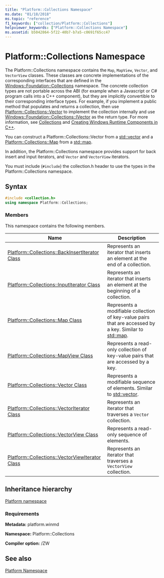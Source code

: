 ```yaml
---
title: "Platform::Collections Namespace"
ms.date: "01/18/2018"
ms.topic: "reference"
f1_keywords: ["collection/Platform::Collections"]
helpviewer_keywords: ["Platform::Collections Namespace"]
ms.assetid: b5042864-5f22-40b7-b7a5-c0691f65cc47
---
```

# Platform::Collections Namespace

The Platform::Collections namespace contains the `Map`, `MapView`, `Vector`, and `VectorView` classes. These classes are concrete implementations of the corresponding interfaces that are defined in the [Windows::Foundation::Collections](/uwp/api/Windows.Foundation.Collections) namespace. The concrete collection types are not portable across the ABI (for example when a Javascript or C# program calls into a C++ component), but they are implicitly convertible to their corresponding interface types. For example, if you implement a public method that populates and returns a collection, then use [Platform::Collections::Vector](../cppcx/platform-collections-vector-class.md) to implement the collection internally and use [Windows::Foundation::Collections::IVector](/uwp/api/Windows.Foundation.Collections.IVector_T_) as the return type. For more information, see [Collections](../cppcx/collections-c-cx.md) and [Creating Windows Runtime Components in C++](/windows/uwp/winrt-components/creating-windows-runtime-components-in-cpp).

You can construct a Platform::Collections::Vector from a [std::vector](../standard-library/vector-class.md) and a [Platform::Collections::Map](../cppcx/platform-collections-map-class.md) from a [std::map](../standard-library/map-class.md).

In addition, the Platform::Collections namespace provides support for back insert and input iterators, and `Vector` and `VectorView` iterators.

You must include (`#include`) the collection.h header to use the types in the Platform::Collections namespace.

## Syntax

```cpp
#include <collection.h>
using namespace Platform::Collections;
```

### Members

This namespace contains the following members.

|Name|Description|
|----------|-----------------|
|[Platform::Collections::BackInsertIterator Class](../cppcx/platform-collections-backinsertiterator-class.md)|Represents an iterator that inserts an element at the end of a collection.|
|[Platform::Collections::InputIterator Class](../cppcx/platform-collections-inputiterator-class.md)|Represents an iterator that inserts an element at the beginning of a collection.|
|[Platform::Collections::Map Class](../cppcx/platform-collections-map-class.md)|Represents a modifiable collection of key-value pairs that are accessed by a key. Similar to [std::map](../standard-library/map-class.md).|
|[Platform::Collections::MapView Class](../cppcx/platform-collections-mapview-class.md)|Represents a read-only collection of key-value pairs that are accessed by a key.|
|[Platform::Collections::Vector Class](../cppcx/platform-collections-vector-class.md)|Represents a modifiable sequence of elements. Similar to [std::vector](../standard-library/vector-class.md).|
|[Platform::Collections::VectorIterator Class](../cppcx/platform-collections-vectoriterator-class.md)|Represents an iterator that traverses a `Vector` collection.|
|[Platform::Collections::VectorView Class](../cppcx/platform-collections-vectorview-class.md)|Represents a read-only sequence of elements.|
|[Platform::Collections::VectorViewIterator Class](../cppcx/platform-collections-vectorviewiterator-class.md)|Represents an iterator that traverses a `VectorView` collection.|

## Inheritance hierarchy

[Platform namespace](../cppcx/platform-namespace-c-cx.md)

### Requirements

**Metadata:** platform.winmd

**Namespace:** Platform::Collections

**Compiler option:** /ZW

## See also

[Platform Namespace](../cppcx/platform-namespace-c-cx.md)
